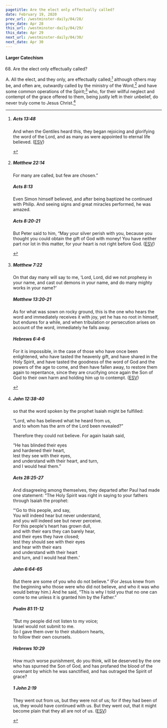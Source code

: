 ```yaml
---
pagetitle: Are the elect only effectually called?
date: February 19, 2020
prev_url: /westminster-daily/04/28/
prev_date: Apr 28
this_url: /westminster-daily/04/29/
this_date: Apr 29
next_url: /westminster-daily/04/30/
next_date: Apr 30
---
```


#### Larger Catechism

68. Are the elect only effectually called?

A. All the elect, and they only, are effectually called;[^fnref:wlc1] although others may be, and often are, outwardly called by the ministry of the Word,[^fnref:wlc2] and have some common operations of the Spirit;[^fnref:wlc3] who, for their willful neglect and contempt of the grace offered to them, being justly left in their unbelief, do never truly come to Jesus Christ.[^fnref:wlc4]


[^fnref:wlc1]: <div class="esv"><h5>Acts 13:48</h5> <div class="esv-text"><p id="p44013048.01-1">And when the Gentiles heard this, they began rejoicing and glorifying the word of the Lord, and as many as were appointed to eternal life believed.  (<a href="http://www.esv.org" class="copyright">ESV</a>)</p> </div> </div>

[^fnref:wlc2]: <div class="esv"><h5>Matthew 22:14</h5> <div class="esv-text"><p id="p40022014.01-1"><span class="woc">For many are called, but few are chosen.&#8221;</span></p> </div><h5>Acts 8:13</h5> <div class="esv-text"><p id="p44008013.01-2">Even Simon himself believed, and after being baptized he continued with Philip. And seeing signs and great miracles performed, he was amazed.</p> </div><h5>Acts 8:20-21</h5> <div class="esv-text"><p id="p44008020.01-3">But Peter said to him, &#8220;May your silver perish with you, because you thought you could obtain the gift of God with money! You have neither part nor lot in this matter, for your heart is not right before God.  (<a href="http://www.esv.org" class="copyright">ESV</a>)</p> </div> </div>

[^fnref:wlc3]: <div class="esv"><h5>Matthew 7:22</h5> <div class="esv-text"><p id="p40007022.01-1"><span class="woc">On that day many will say to me, &#8216;Lord, Lord, did we not prophesy in your name, and cast out demons in your name, and do many mighty works in your name?&#8217;</span></p> </div><h5>Matthew 13:20-21</h5> <div class="esv-text"><p id="p40013020.01-2"><span class="woc">As for what was sown on rocky ground, this is the one who hears the word and immediately receives it with joy,</span> <span class="woc">yet he has no root in himself, but endures for a while, and when tribulation or persecution arises on account of the word, immediately he falls away.</span></p> </div><h5>Hebrews 6:4-6</h5> <div class="esv-text"><p id="p58006004.01-3">For it is impossible, in the case of those who have once been enlightened, who have tasted the heavenly gift, and have shared in the Holy Spirit, and have tasted the goodness of the word of God and the powers of the age to come, and then have fallen away, to restore them again to repentance, since they are crucifying once again the Son of God to their own harm and holding him up to contempt.  (<a href="http://www.esv.org" class="copyright">ESV</a>)</p> </div> </div>

[^fnref:wlc4]: <div class="esv"><h5>John 12:38-40</h5> <div class="esv-text"><p id="p43012038.01-1">so that the word spoken by the prophet Isaiah might be fulfilled:</p> <div class="block-indent"> <p class="line-group" id="p43012038.13-1">&#8220;Lord, who has believed what he heard from us,<br /> <span class="indent"></span>and to whom has the arm of the Lord been revealed?&#8221;</p> </div>  <p class="same-paragraph" id="p43012039.01-1">Therefore they could not believe. For again Isaiah said,</p>  <div class="block-indent"> <p class="line-group" id="p43012040.01-1">&#8220;He has blinded their eyes<br /> <span class="indent"></span>and hardened their heart,<br /> lest they see with their eyes,<br /> <span class="indent"></span>and understand with their heart, and turn,<br /> <span class="indent"></span>and I would heal them.&#8221;</p> </div> </div><h5>Acts 28:25-27</h5> <div class="esv-text"><p id="p44028025.01-2">And disagreeing among themselves, they departed after Paul had made one statement: &#8220;The Holy Spirit was right in saying to your fathers through Isaiah the prophet:</p>  <div class="block-indent"> <p class="line-group" id="p44028026.01-2">&#8220;&#8216;Go to this people, and say,<br /> You will indeed hear but never understand,<br /> <span class="indent"></span>and you will indeed see but never perceive.<br />  For this people's heart has grown dull,<br /> <span class="indent"></span>and with their ears they can barely hear,<br /> <span class="indent"></span>and their eyes they have closed;<br /> lest they should see with their eyes<br /> <span class="indent"></span>and hear with their ears<br /> and understand with their heart<br /> <span class="indent"></span>and turn, and I would heal them.&#8217;</p> </div> </div><h5>John 6:64-65</h5> <div class="esv-text"><p id="p43006064.01-3"><span class="woc">But there are some of you who do not believe.&#8221;</span> (For Jesus knew from the beginning who those were who did not believe, and who it was who would betray him.) And he said, <span class="woc">&#8220;This is why I told you that no one can come to me unless it is granted him by the Father.&#8221;</span></p> </div><h5>Psalm 81:11-12</h5> <div class="esv-text"><div class="block-indent"> <p class="line-group" id="p19081011.01-4">&#8220;But my people did not listen to my voice;<br /> <span class="indent"></span>Israel would not submit to me.<br />  So I gave them over to their stubborn hearts,<br /> <span class="indent"></span>to follow their own counsels.</p> </div> </div><h5>Hebrews 10:29</h5> <div class="esv-text"><p id="p58010029.01-5">How much worse punishment, do you think, will be deserved by the one who has spurned the Son of God, and has profaned the blood of the covenant by which he was sanctified, and has outraged the Spirit of grace?</p> </div><h5>1 John 2:19</h5> <div class="esv-text"><p id="p62002019.01-6">They went out from us, but they were not of us; for if they had been of us, they would have continued with us. But they went out, that it might become plain that they all are not of us.  (<a href="http://www.esv.org" class="copyright">ESV</a>)</p> </div> </div>

